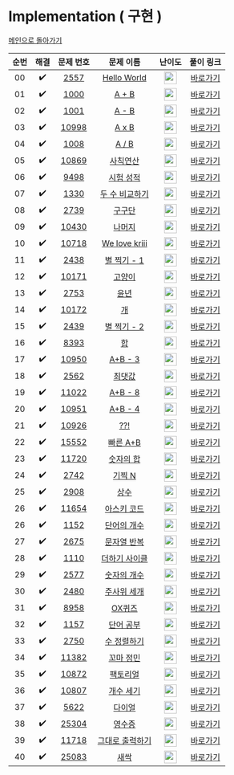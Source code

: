 # Implementation ( 구현 )

[메인으로 돌아가기](https://github.com/hhcczz/baekjoon)


|          순번          |        해결         |        문제 번호         |        문제 이름         |         난이도          |        풀이 링크         |
| :-----: | :-----: | :-----: | :-----: | :-----: | :-----: |
| 00 |  :heavy_check_mark:  | <a href="https://www.acmicpc.net/problem/2557" target="_blank">2557</a> | <a href="https://www.acmicpc.net/problem/2557" target="_blank">Hello World</a> | <img height="25px" width="25px" src="https://static.solved.ac/tier_small/1.svg"/> | <a href="https://github.com/hhcczz/BaekJoon/blob/main/Solution/Implementation/2557">바로가기</a> |
| 01 |  :heavy_check_mark:  | <a href="https://www.acmicpc.net/problem/1000" target="_blank">1000</a> | <a href="https://www.acmicpc.net/problem/1000" target="_blank">A + B</a> | <img height="25px" width="25px" src="https://static.solved.ac/tier_small/1.svg"/> | <a href="https://github.com/hhcczz/BaekJoon/blob/main/Solution/Implementation/1000">바로가기</a> |
| 02 |  :heavy_check_mark:  | <a href="https://www.acmicpc.net/problem/1001" target="_blank">1001</a> | <a href="https://www.acmicpc.net/problem/1001" target="_blank">A - B</a> | <img height="25px" width="25px" src="https://static.solved.ac/tier_small/1.svg"/> | <a href="https://github.com/hhcczz/BaekJoon/blob/main/Solution/Implementation/1001">바로가기</a> |
| 03 |  :heavy_check_mark:  | <a href="https://www.acmicpc.net/problem/10998" target="_blank">10998</a> | <a href="https://www.acmicpc.net/problem/10998" target="_blank">A x B</a> | <img height="25px" width="25px" src="https://static.solved.ac/tier_small/1.svg"/> | <a href="https://github.com/hhcczz/BaekJoon/blob/main/Solution/Implementation/10998">바로가기</a> |
| 04 |  :heavy_check_mark:  | <a href="https://www.acmicpc.net/problem/1008" target="_blank">1008</a> | <a href="https://www.acmicpc.net/problem/1008" target="_blank">A / B</a> | <img height="25px" width="25px" src="https://static.solved.ac/tier_small/1.svg"/> | <a href="https://github.com/hhcczz/BaekJoon/blob/main/Solution/Implementation/1008">바로가기</a> |
| 05 |  :heavy_check_mark:  | <a href="https://www.acmicpc.net/problem/10869" target="_blank">10869</a> | <a href="https://www.acmicpc.net/problem/10869" target="_blank">사칙연산</a> | <img height="25px" width="25px" src="https://static.solved.ac/tier_small/1.svg"/> | <a href="https://github.com/hhcczz/BaekJoon/blob/main/Solution/Implementation/10869">바로가기</a> |
| 06 |  :heavy_check_mark:  | <a href="https://www.acmicpc.net/problem/9498" target="_blank">9498</a> | <a href="https://www.acmicpc.net/problem/9498" target="_blank">시험 성적</a> | <img height="25px" width="25px" src="https://static.solved.ac/tier_small/1.svg"/> | <a href="https://github.com/hhcczz/BaekJoon/blob/main/Solution/Implementation/9498">바로가기</a> |
| 07 |  :heavy_check_mark:  | <a href="https://www.acmicpc.net/problem/1330" target="_blank">1330</a> | <a href="https://www.acmicpc.net/problem/1330" target="_blank">두 수 비교하기</a> | <img height="25px" width="25px" src="https://static.solved.ac/tier_small/1.svg"/> | <a href="https://github.com/hhcczz/BaekJoon/blob/main/Solution/Implementation/1330">바로가기</a> |
| 08 |  :heavy_check_mark:  | <a href="https://www.acmicpc.net/problem/2739" target="_blank">2739</a> | <a href="https://www.acmicpc.net/problem/2739" target="_blank">구구단</a> | <img height="25px" width="25px" src="https://static.solved.ac/tier_small/1.svg"/>| <a href="https://github.com/hhcczz/BaekJoon/blob/main/Solution/Implementation/2739">바로가기</a> |
| 09 |  :heavy_check_mark:  | <a href="https://www.acmicpc.net/problem/10430" target="_blank">10430</a> | <a href="https://www.acmicpc.net/problem/10430" target="_blank">나머지</a> | <img height="25px" width="25px" src="https://static.solved.ac/tier_small/1.svg"/> | <a href="https://github.com/hhcczz/BaekJoon/blob/main/Solution/Implementation/10430">바로가기</a> |
| 10 |  :heavy_check_mark:  | <a href="https://www.acmicpc.net/problem/10718" target="_blank">10718</a> | <a href="https://www.acmicpc.net/problem/10718" target="_blank">We love kriii</a> | <img height="25px" width="25px" src="https://static.solved.ac/tier_small/1.svg"/> | <a href="https://github.com/hhcczz/BaekJoon/blob/main/Solution/Implementation/10718">바로가기</a> |
| 11 |  :heavy_check_mark:  | <a href="https://www.acmicpc.net/problem/2438" target="_blank">2438</a> | <a href="https://www.acmicpc.net/problem/2438" target="_blank">별 찍기 - 1</a> | <img height="25px" width="25px" src="https://static.solved.ac/tier_small/1.svg"/> | <a href="https://github.com/hhcczz/BaekJoon/blob/main/Solution/Implementation/2438">바로가기</a> |
| 12 |  :heavy_check_mark:  | <a href="https://www.acmicpc.net/problem/10171" target="_blank">10171</a> | <a href="https://www.acmicpc.net/problem/10171" target="_blank">고양이</a> | <img height="25px" width="25px" src="https://static.solved.ac/tier_small/1.svg"/> | <a href="https://github.com/hhcczz/BaekJoon/blob/main/Solution/Implementation/10171">바로가기</a> |
| 13 |  :heavy_check_mark:  | <a href="https://www.acmicpc.net/problem/2753" target="_blank">2753</a> | <a href="https://www.acmicpc.net/problem/2753" target="_blank">윤년</a> | <img height="25px" width="25px" src="https://static.solved.ac/tier_small/1.svg"/> | <a href="https://github.com/hhcczz/BaekJoon/blob/main/Solution/Implementation/2753">바로가기</a> |
| 14 |  :heavy_check_mark:  | <a href="https://www.acmicpc.net/problem/10172" target="_blank">10172</a> | <a href="https://www.acmicpc.net/problem/10172" target="_blank">개</a> | <img height="25px" width="25px" src="https://static.solved.ac/tier_small/1.svg"/> | <a href="https://github.com/hhcczz/BaekJoon/blob/main/Solution/Implementation/10172">바로가기</a> |
| 15 |  :heavy_check_mark:  | <a href="https://www.acmicpc.net/problem/2439" target="_blank">2439</a> | <a href="https://www.acmicpc.net/problem/2439" target="_blank">별 찍기 - 2</a> | <img height="25px" width="25px" src="https://static.solved.ac/tier_small/2.svg"/> | <a href="https://github.com/hhcczz/BaekJoon/blob/main/Solution/Implementation/2439">바로가기</a> |
| 16 |  :heavy_check_mark:  | <a href="https://www.acmicpc.net/problem/8393" target="_blank">8393</a> | <a href="https://www.acmicpc.net/problem/8393" target="_blank">합</a> | <img height="25px" width="25px" src="https://static.solved.ac/tier_small/1.svg"/> | <a href="https://github.com/hhcczz/BaekJoon/blob/main/Solution/Implementation/8393">바로가기</a> |
| 17 |  :heavy_check_mark:  | <a href="https://www.acmicpc.net/problem/10950" target="_blank">10950</a> | <a href="https://www.acmicpc.net/problem/10950" target="_blank">A+B - 3</a> | <img height="25px" width="25px" src="https://static.solved.ac/tier_small/1.svg"/> | <a href="https://github.com/hhcczz/BaekJoon/blob/main/Solution/Implementation/10950">바로가기</a> |
| 18 |  :heavy_check_mark:  | <a href="https://www.acmicpc.net/problem/2562" target="_blank">2562</a> | <a href="https://www.acmicpc.net/problem/2562" target="_blank">최댓값</a> | <img height="25px" width="25px" src="https://static.solved.ac/tier_small/1.svg"/> | <a href="https://github.com/hhcczz/BaekJoon/blob/main/Solution/Implementation/2562">바로가기</a> |
| 19 |  :heavy_check_mark:  | <a href="https://www.acmicpc.net/problem/11022" target="_blank">11022</a> | <a href="https://www.acmicpc.net/problem/11022" target="_blank">A+B - 8</a> | <img height="25px" width="25px" src="https://static.solved.ac/tier_small/1.svg"/> | <a href="https://github.com/hhcczz/BaekJoon/blob/main/Solution/Implementation/11022">바로가기</a> |
| 20 |  :heavy_check_mark:  | <a href="https://www.acmicpc.net/problem/10951" target="_blank">10951</a> | <a href="https://www.acmicpc.net/problem/10951" target="_blank">A+B - 4</a> | <img height="25px" width="25px" src="https://static.solved.ac/tier_small/1.svg"/> | <a href="https://github.com/hhcczz/BaekJoon/blob/main/Solution/Implementation/10951">바로가기</a> |
| 21 |  :heavy_check_mark:  | <a href="https://www.acmicpc.net/problem/10926" target="_blank">10926</a> | <a href="https://www.acmicpc.net/problem/10926" target="_blank">??!</a> | <img height="25px" width="25px" src="https://static.solved.ac/tier_small/1.svg"/> | <a href="https://github.com/hhcczz/BaekJoon/blob/main/Solution/Implementation/10926">바로가기</a> |
| 22 |  :heavy_check_mark:  | <a href="https://www.acmicpc.net/problem/15552" target="_blank">15552</a> | <a href="https://www.acmicpc.net/problem/15552" target="_blank">빠른 A+B</a> | <img height="25px" width="25px" src="https://static.solved.ac/tier_small/2.svg"/> | <a href="https://github.com/hhcczz/BaekJoon/blob/main/Solution/Implementation/15552">바로가기</a> |
| 23 |  :heavy_check_mark:  | <a href="https://www.acmicpc.net/problem/11720" target="_blank">11720</a> | <a href="https://www.acmicpc.net/problem/11720" target="_blank">숫자의 합</a> | <img height="25px" width="25px" src="https://static.solved.ac/tier_small/2.svg"/> | <a href="https://github.com/hhcczz/BaekJoon/blob/main/Solution/Implementation/11720">바로가기</a> |
| 24 |  :heavy_check_mark:  | <a href="https://www.acmicpc.net/problem/2742" target="_blank">2742</a> | <a href="https://www.acmicpc.net/problem/2742" target="_blank">기찍 N</a> | <img height="25px" width="25px" src="https://static.solved.ac/tier_small/2.svg"/> | <a href="https://github.com/hhcczz/BaekJoon/blob/main/Solution/Implementation/2742">바로가기</a> |
| 25 |  :heavy_check_mark:  | <a href="https://www.acmicpc.net/problem/2908" target="_blank">2908</a> | <a href="https://www.acmicpc.net/problem/2908" target="_blank">상수</a> | <img height="25px" width="25px" src="https://static.solved.ac/tier_small/4.svg"/> | <a href="https://github.com/hhcczz/BaekJoon/blob/main/Solution/Implementation/2908">바로가기</a> |
| 26 |  :heavy_check_mark:  | <a href="https://www.acmicpc.net/problem/11654" target="_blank">11654</a> | <a href="https://www.acmicpc.net/problem/11654" target="_blank">아스키 코드</a> | <img height="25px" width="25px" src="https://static.solved.ac/tier_small/1.svg"/> | <a href="https://github.com/hhcczz/BaekJoon/blob/main/Solution/Implementation/11654">바로가기</a> |
| 26 |  :heavy_check_mark:  | <a href="https://www.acmicpc.net/problem/1152" target="_blank">1152</a> | <a href="https://www.acmicpc.net/problem/1152" target="_blank">단어의 개수</a> | <img height="25px" width="25px" src="https://static.solved.ac/tier_small/4.svg"/> | <a href="https://github.com/hhcczz/BaekJoon/blob/main/Solution/Implementation/1152">바로가기</a> |
| 27 |  :heavy_check_mark:  | <a href="https://www.acmicpc.net/problem/2675" target="_blank">2675</a> | <a href="https://www.acmicpc.net/problem/2675" target="_blank">문자열 반복</a> | <img height="25px" width="25px" src="https://static.solved.ac/tier_small/4.svg"/> | <a href="https://github.com/hhcczz/BaekJoon/blob/main/Solution/Implementation/2675">바로가기</a> |
| 28 |  :heavy_check_mark:  | <a href="https://www.acmicpc.net/problem/1110" target="_blank">1110</a> | <a href="https://www.acmicpc.net/problem/1110" target="_blank">더하기 사이클</a> | <img height="25px" width="25px" src="https://static.solved.ac/tier_small/5.svg"/> | <a href="https://github.com/hhcczz/BaekJoon/blob/main/Solution/Implementation/1110">바로가기</a> |
| 29 |  :heavy_check_mark:  | <a href="https://www.acmicpc.net/problem/2577" target="_blank">2577</a> | <a href="https://www.acmicpc.net/problem/2577" target="_blank">숫자의 개수</a> | <img height="25px" width="25px" src="https://static.solved.ac/tier_small/4.svg"/> | <a href="https://github.com/hhcczz/BaekJoon/blob/main/Solution/Implementation/2577">바로가기</a> |
| 30 |  :heavy_check_mark:  | <a href="https://www.acmicpc.net/problem/2480" target="_blank">2480</a> | <a href="https://www.acmicpc.net/problem/2480" target="_blank">주사위 세개</a> | <img height="25px" width="25px" src="https://static.solved.ac/tier_small/2.svg"/> | <a href="https://github.com/hhcczz/BaekJoon/blob/main/Solution/Implementation/2480">바로가기</a> |
| 31 |  :heavy_check_mark:  | <a href="https://www.acmicpc.net/problem/8958" target="_blank">8958</a> | <a href="https://www.acmicpc.net/problem/8958" target="_blank">OX퀴즈</a> | <img height="25px" width="25px" src="https://static.solved.ac/tier_small/4.svg"/> | <a href="https://github.com/hhcczz/BaekJoon/blob/main/Solution/Implementation/8958">바로가기</a> |
| 32 |  :heavy_check_mark:  | <a href="https://www.acmicpc.net/problem/1157" target="_blank">1157</a> | <a href="https://www.acmicpc.net/problem/1157" target="_blank">단어 공부</a> | <img height="25px" width="25px" src="https://static.solved.ac/tier_small/5.svg"/> | <a href="https://github.com/hhcczz/BaekJoon/blob/main/Solution/Implementation/1157">바로가기</a> |
| 33 |  :heavy_check_mark:  | <a href="https://www.acmicpc.net/problem/2750" target="_blank">2750</a> | <a href="https://www.acmicpc.net/problem/2750" target="_blank">수 정렬하기</a> | <img height="25px" width="25px" src="https://static.solved.ac/tier_small/4.svg"/> | <a href="https://github.com/hhcczz/BaekJoon/blob/main/Solution/Implementation/2750">바로가기</a> |
| 34 |  :heavy_check_mark:  | <a href="https://www.acmicpc.net/problem/11382" target="_blank">11382</a> | <a href="https://www.acmicpc.net/problem/11382" target="_blank">꼬마 정민</a> | <img height="25px" width="25px" src="https://static.solved.ac/tier_small/1.svg"/> | <a href="https://github.com/hhcczz/BaekJoon/blob/main/Solution/Implementation/11382">바로가기</a> |
| 35 |  :heavy_check_mark:  | <a href="https://www.acmicpc.net/problem/10872" target="_blank">10872</a> | <a href="https://www.acmicpc.net/problem/10872" target="_blank">팩토리얼</a> | <img height="25px" width="25px" src="https://static.solved.ac/tier_small/3.svg"/> | <a href="https://github.com/hhcczz/BaekJoon/blob/main/Solution/Implementation/10872">바로가기</a> |
| 36 |  :heavy_check_mark:  | <a href="https://www.acmicpc.net/problem/10807" target="_blank">10807</a> | <a href="https://www.acmicpc.net/problem/10807" target="_blank">개수 세기</a> | <img height="25px" width="25px" src="https://static.solved.ac/tier_small/1.svg"/> | <a href="https://github.com/hhcczz/BaekJoon/blob/main/Solution/Implementation/10807">바로가기</a> |
| 37 |  :heavy_check_mark:  | <a href="https://www.acmicpc.net/problem/5622" target="_blank">5622</a> | <a href="https://www.acmicpc.net/problem/5622" target="_blank">다이얼</a> | <img height="25px" width="25px" src="https://static.solved.ac/tier_small/4.svg"/> | <a href="https://github.com/hhcczz/BaekJoon/blob/main/Solution/Implementation/5622">바로가기</a> |
| 38 |  :heavy_check_mark:  | <a href="https://www.acmicpc.net/problem/25304" target="_blank">25304</a> | <a href="https://www.acmicpc.net/problem/25304" target="_blank">영수증</a> | <img height="25px" width="25px" src="https://static.solved.ac/tier_small/2.svg"/> | <a href="https://github.com/hhcczz/BaekJoon/blob/main/Solution/Implementation/25304">바로가기</a> |
| 39 |  :heavy_check_mark:  | <a href="https://www.acmicpc.net/problem/11718" target="_blank">11718</a> | <a href="https://www.acmicpc.net/problem/11718" target="_blank">그대로 출력하기</a> | <img height="25px" width="25px" src="https://static.solved.ac/tier_small/3.svg"/> | <a href="https://github.com/hhcczz/BaekJoon/blob/main/Solution/Implementation/11718">바로가기</a> |
| 40 |  :heavy_check_mark:  | <a href="https://www.acmicpc.net/problem/25083" target="_blank">25083</a> | <a href="https://www.acmicpc.net/problem/25083" target="_blank">새싹</a> | <img height="25px" width="25px" src="https://static.solved.ac/tier_small/1.svg"/> | <a href="https://github.com/hhcczz/BaekJoon/blob/main/Solution/Implementation/25083">바로가기</a> |

